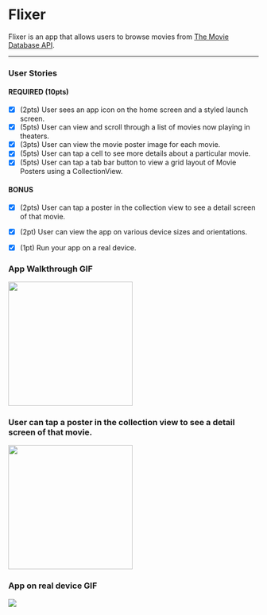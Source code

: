 # Flixer

Flixer is an app that allows users to browse movies from [The Movie Database API](http://docs.themoviedb.apiary.io/#).

---

### User Stories

#### REQUIRED (10pts)
- [X] (2pts) User sees an app icon on the home screen and a styled launch screen.
- [X] (5pts) User can view and scroll through a list of movies now playing in theaters.
- [X] (3pts) User can view the movie poster image for each movie.
- [x] (5pts) User can tap a cell to see more details about a particular movie.
- [x] (5pts) User can tap a tab bar button to view a grid layout of Movie Posters using a CollectionView.

#### BONUS
- [x] (2pts) User can tap a poster in the collection view to see a detail screen of that movie.
- [X] (2pt) User can view the app on various device sizes and orientations.
- [X] (1pt) Run your app on a real device.


### App Walkthrough GIF

<img src="https://i.imgur.com/YWjQi1l.gif" width=250><br>


### User can tap a poster in the collection view to see a detail screen of that movie.

<img src="https://i.imgur.com/Mp9m57t.gif" width=250><br>


### App on real device GIF 


![](https://i.imgur.com/U6gGgmS.gif)



